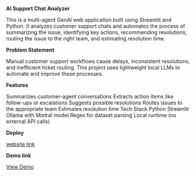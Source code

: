 **AI Support Chat Analyzer**

This is a multi-agent GenAI web application built using Streamlit and Python. It analyzes customer support chats and automates the process of summarizing the issue, identifying key actions, recommending resolutions, routing the issue to the right team, and estimating resolution time.

**Problem Statement**

Manual customer support workflows cause delays, inconsistent resolutions, and inefficient ticket routing. This project uses lightweight local LLMs to automate and improve these processes.

**Features**

Summarizes customer-agent conversations
Extracts action items like follow-ups or escalations
Suggests possible resolutions
Routes issues to the appropriate team
Estimates resolution time
Tech Stack
Python
Streamlit
Ollama with Mistral model
Regex for dataset parsing
Local runtime (no external API calls)

**Deploy**

[website link](https://sahilghg-accenture-hackathon-home-slzhuc.streamlit.app/)

**Demo link**

[View Demo](https://drive.google.com/file/d/1TCRr8XIZ2DlePt8-dQD-NHiP7d9_-pJV/view?usp=sharing)
